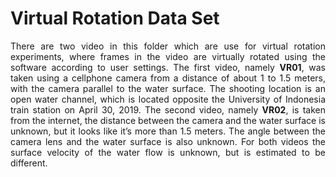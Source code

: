 # Virtual Rotation Data Set
<p align="justify">
  There are two video in this folder which are use for virtual rotation experiments, where frames in the video are virtually rotated using the software according to user settings.   The first video, namely <b>VR01</b>, was taken using a cellphone camera from a
  distance of about 1 to 1.5 meters, with the camera parallel to the water surface. 
  The shooting location is an open water channel, which is located opposite the University of Indonesia train station on April 30, 2019.
  The second video, namely <b>VR02</b>, is taken from the internet, the distance between
  the camera and the water surface is unknown, but it looks like it’s more than 1.5 meters. 
  The angle between the camera lens and the water surface is also unknown. 
  For both videos the surface velocity of the water flow is unknown, but is estimated to be different.
</p>
